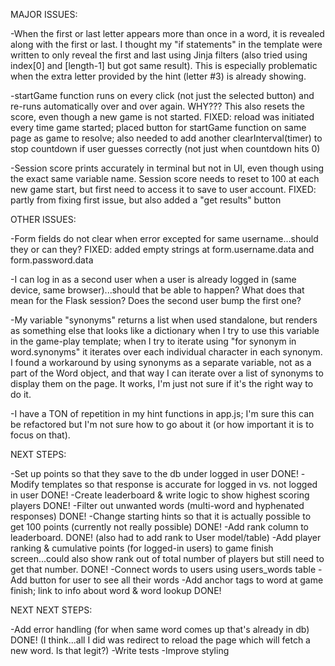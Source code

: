 MAJOR ISSUES:

-When the first or last letter appears more than once in a word, it is revealed along with the first or last. I thought my "if statements" in the template were written to only reveal the first and last using Jinja filters (also tried using index[0] and [length-1] but got same result). This is especially problematic when the extra letter provided by the hint (letter #3) is already showing.

-startGame function runs on every click (not just the selected button) and re-runs automatically over and over again. WHY??? This also resets the score, even though a new game is not started.
        FIXED: reload was initiated every time game started; placed button for startGame function on same page as game to resolve; also needed to add another clearInterval(timer) to stop countdown if user guesses correctly (not just when countdown hits 0)

-Session score prints accurately in terminal but not in UI, even though using the exact same variable name. Session score needs to reset to 100 at each new game start, but first need to access it to save to user account.
        FIXED: partly from fixing first issue, but also added a "get results" button 



OTHER ISSUES:

-Form fields do not clear when error excepted for same username...should they or can they?
        FIXED: added empty strings at form.username.data and form.password.data

-I can log in as a second user when a user is already logged in (same device, same browser)...should that be able to happen? What does that mean for the Flask session? Does the second user bump the first one?

-My variable "synonyms" returns a list when used standalone, but renders as something else that looks like a dictionary when I try to use this variable in the game-play template; when I try to iterate using "for synonym in word.synonyms" it iterates over each individual character in each synonym. I found a workaround by using synonyms as a separate variable, not as a part of the Word object, and that way I can iterate over a list of synonyms to display them on the page. It works, I'm just not sure if it's the right way to do it.

-I have a TON of repetition in my hint functions in app.js; I'm sure this can be refactored but I'm not sure how to go about it (or how important it is to focus on that).



NEXT STEPS:

-Set up points so that they save to the db under logged in user
    DONE!
-Modify templates so that response is accurate for logged in vs. not logged in user
    DONE!
-Create leaderboard & write logic to show highest scoring players
    DONE!
-Filter out unwanted words (multi-word and hyphenated responses)
    DONE!
-Change starting hints so that it is actually possible to get 100 points (currently not really possible)
    DONE!
-Add rank column to leaderboard.
    DONE! (also had to add rank to User model/table)
-Add player ranking & cumulative points (for logged-in users) to game finish screen...could also show rank out of total number of players but still need to get that number.
    DONE!
-Connect words to users using users_words table
-Add button for user to see all their words
-Add anchor tags to word at game finish; link to info about word & word lookup
    DONE!



NEXT NEXT STEPS:

-Add error handling (for when same word comes up that's already in db)
    DONE! (I think...all I did was redirect to reload the page which will fetch a new word. Is that legit?)
-Write tests
-Improve styling


